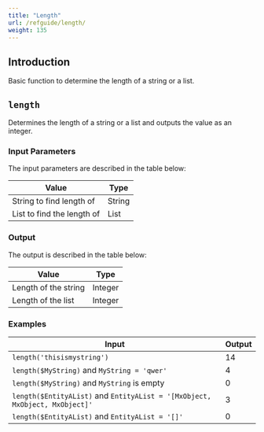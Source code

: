 ```yaml
---
title: "Length"
url: /refguide/length/
weight: 135
---
```


## Introduction

Basic function to determine the length of a string or a list.

## `length`

Determines the length of a string or a list and outputs the value as an integer.

### Input Parameters

The input parameters are described in the table below:

| Value                      | Type   |
| -------------------------- | ------ |
| String to find length of   | String |
| List to find the length of | List   |

### Output

The output is described in the table below:

| Value                | Type    |
| -------------------- | ------- |
| Length of the string | Integer |
| Length of the list   | Integer |

### Examples

| Input | Output |
| --- | --- |
| `length('thisismystring')` | 14 |
| `length($MyString)` and `MyString = 'qwer'` | 4 |
| `length($MyString)` and `MyString` is empty | 0 |
| `length($EntityAList)` and `EntityAList = '[MxObject, MxObject, MxObject]'`| 3 |
| `length($EntityAList)` and `EntityAList = '[]'`| 0 |
